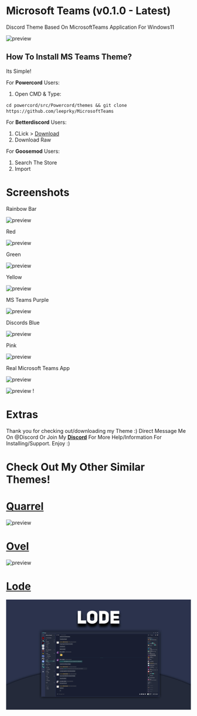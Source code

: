 # Microsoft Teams (v0.1.0 - Latest)
Discord Theme Based On MicrosoftTeams Application For Windows11

![preview](https://cdn.discordapp.com/attachments/826113708957761556/878973579084062730/unknown.png)

## How To Install MS Teams Theme?

Its Simple!

For **Powercord** Users:

1. Open CMD & Type:

```
cd powercord/src/Powercord/themes && git clone https://github.com/leeprky/MicrosoftTeams
```

For **Betterdiscord** Users:

1. CLick > [Download](https://raw.githubusercontent.com/leeprky/MicrosoftTeams/main/source/support/betterdiscord/MicrosftsoftTeams.theme.css)
2. Download Raw

For **Goosemod** Users:

1. Search The Store
2. Import

# Screenshots

Rainbow Bar

![preview](https://gyazo.com/58ca13a1976ed2e00a612955142c4ad8)

Red

![preview](https://cdn.discordapp.com/attachments/826113708957761556/878971482745765908/unknown.png)

Green

![preview](https://cdn.discordapp.com/attachments/826113708957761556/878971599997530172/unknown.png)

Yellow

![preview](https://cdn.discordapp.com/attachments/826113708957761556/878971692922339349/unknown.png)

MS Teams Purple

![preview](https://cdn.discordapp.com/attachments/826113708957761556/878971994824118292/unknown.png)

Discords Blue

![preview](https://cdn.discordapp.com/attachments/826113708957761556/878972236822888458/unknown.png)


Pink

![preview](https://cdn.discordapp.com/attachments/826113708957761556/878973056473792542/unknown.png)

Real Microsoft Teams App

![preview](https://i.imgur.com/PZCD00d.png)

![preview](https://i.imgur.com/XLoe8zq.png)
!

# Extras 

Thank you for checking out/downloading my Theme :)
Direct Message Me On @Discord Or Join My **[Discord](https://discord.gg/Ff3rqAYB89)** For More Help/Information For Installing/Support. Enjoy :)

# Check Out My Other Similar Themes!

# **[Quarrel](https://github.com/leeprky/Quarrel)**
![preview](https://camo.githubusercontent.com/f65b3dfef1529b172f324d59223aace8bd5b24fbbc3120c265db848224ab53c8/68747470733a2f2f692e696d6775722e636f6d2f51686832526e552e6a7067)

# **[Ovel](https://github.com/leeprky/Ovel)**
![preview](https://camo.githubusercontent.com/a42ac5b90609f79eb3cd117b6ba55351ed970c9c102ff1b37c8092693a36c871/68747470733a2f2f692e696d6775722e636f6d2f5a777543537a632e706e67)

# **[Lode](https://github.com/leeprky/Lode)**
![preview](https://raw.githubusercontent.com/leeprky/Lode/main/default/images/PreviewEdit.jpg)
